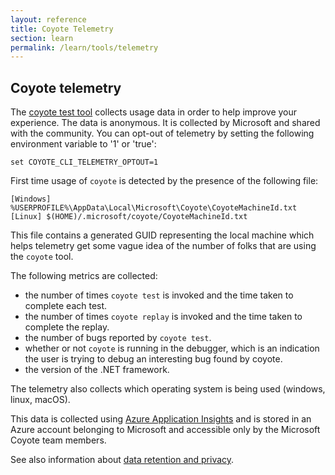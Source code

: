 ```yaml
---
layout: reference
title: Coyote Telemetry
section: learn
permalink: /learn/tools/telemetry
---
```


## Coyote telemetry

The [coyote test tool](testing.md) collects usage data in order to help improve your experience. The
data is anonymous. It is collected by Microsoft and shared with the community. You can opt-out of
telemetry by setting the following environment variable to '1' or 'true':
```
set COYOTE_CLI_TELEMETRY_OPTOUT=1
```

First time usage of `coyote` is detected by the presence of the following file:

```
[Windows] %USERPROFILE%\AppData\Local\Microsoft\Coyote\CoyoteMachineId.txt
[Linux] $(HOME)/.microsoft/coyote/CoyoteMachineId.txt
```

This file contains a generated GUID representing the local machine which helps telemetry get some
vague idea of the number of folks that are using the `coyote` tool.

The following metrics are collected:
- the number of times `coyote test` is invoked and the time taken to complete each test.
- the number of times `coyote replay` is invoked and the time taken to complete the replay.
- the number of bugs reported by `coyote test`.
- whether or not `coyote` is running in the debugger, which is an indication the user is trying to
  debug an interesting bug found by coyote.
- the version of the .NET framework.

The telemetry also collects which operating system is being used (windows, linux, macOS).

This data is collected using [Azure Application
Insights](https://docs.microsoft.com/en-us/azure/azure-monitor/app/app-insights-overview) and is
stored in an Azure account belonging to Microsoft and accessible only by the Microsoft Coyote team
members.

See also information about [data retention and
privacy](https://docs.microsoft.com/en-us/azure/azure-monitor/app/data-retention-privacy).
